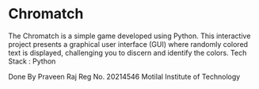 # Chromatch
The Chromatch is a simple game developed using Python.
This interactive project presents a graphical user interface (GUI) where randomly colored text is displayed, challenging you to discern and identify the colors. 
Tech Stack : Python

Done By Praveen Raj 
Reg No. 20214546
Motilal Institute of Technology 
